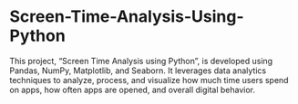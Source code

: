 # Screen-Time-Analysis-Using-Python
This project, “Screen Time Analysis using Python”, is developed using Pandas, NumPy, Matplotlib, and Seaborn. It leverages data analytics techniques to analyze, process, and visualize how much time users spend on apps, how often apps are opened, and overall digital behavior.

